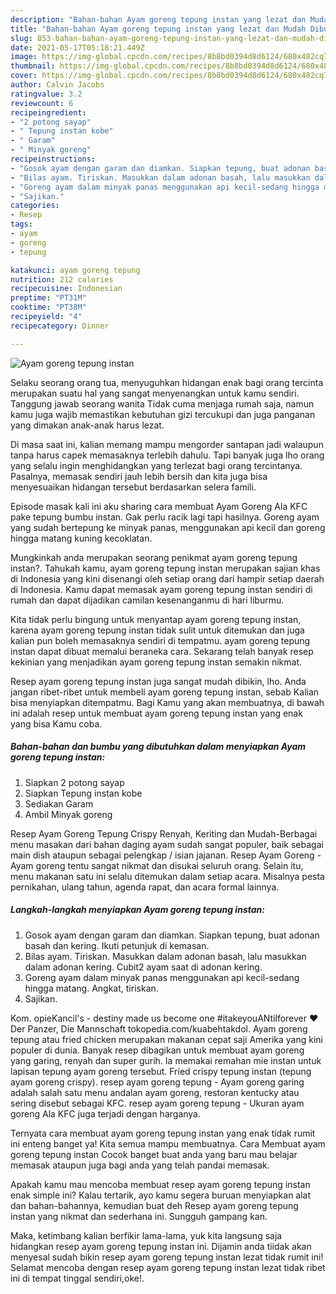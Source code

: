 ```yaml
---
description: "Bahan-bahan Ayam goreng tepung instan yang lezat dan Mudah Dibuat"
title: "Bahan-bahan Ayam goreng tepung instan yang lezat dan Mudah Dibuat"
slug: 853-bahan-bahan-ayam-goreng-tepung-instan-yang-lezat-dan-mudah-dibuat
date: 2021-05-17T05:18:21.449Z
image: https://img-global.cpcdn.com/recipes/8b8bd0394d8d6124/680x482cq70/ayam-goreng-tepung-instan-foto-resep-utama.jpg
thumbnail: https://img-global.cpcdn.com/recipes/8b8bd0394d8d6124/680x482cq70/ayam-goreng-tepung-instan-foto-resep-utama.jpg
cover: https://img-global.cpcdn.com/recipes/8b8bd0394d8d6124/680x482cq70/ayam-goreng-tepung-instan-foto-resep-utama.jpg
author: Calvin Jacobs
ratingvalue: 3.2
reviewcount: 6
recipeingredient:
- "2 potong sayap"
- " Tepung instan kobe"
- " Garam"
- " Minyak goreng"
recipeinstructions:
- "Gosok ayam dengan garam dan diamkan. Siapkan tepung, buat adonan basah dan kering. Ikuti petunjuk di kemasan."
- "Bilas ayam. Tiriskan. Masukkan dalam adonan basah, lalu masukkan dalam adonan kering. Cubit2 ayam saat di adonan kering."
- "Goreng ayam dalam minyak panas menggunakan api kecil-sedang hingga matang. Angkat, tiriskan."
- "Sajikan."
categories:
- Resep
tags:
- ayam
- goreng
- tepung

katakunci: ayam goreng tepung 
nutrition: 212 calories
recipecuisine: Indonesian
preptime: "PT31M"
cooktime: "PT38M"
recipeyield: "4"
recipecategory: Dinner

---
```



![Ayam goreng tepung instan](https://img-global.cpcdn.com/recipes/8b8bd0394d8d6124/680x482cq70/ayam-goreng-tepung-instan-foto-resep-utama.jpg)

Selaku seorang orang tua, menyuguhkan hidangan enak bagi orang tercinta merupakan suatu hal yang sangat menyenangkan untuk kamu sendiri. Tanggung jawab seorang  wanita Tidak cuma menjaga rumah saja, namun kamu juga wajib memastikan kebutuhan gizi tercukupi dan juga panganan yang dimakan anak-anak harus lezat.

Di masa  saat ini, kalian memang mampu mengorder santapan jadi walaupun tanpa harus capek memasaknya terlebih dahulu. Tapi banyak juga lho orang yang selalu ingin menghidangkan yang terlezat bagi orang tercintanya. Pasalnya, memasak sendiri jauh lebih bersih dan kita juga bisa menyesuaikan hidangan tersebut berdasarkan selera famili. 

Episode masak kali ini aku sharing cara membuat Ayam Goreng Ala KFC pake tepung bumbu instan. Gak perlu racik lagi tapi hasilnya. Goreng ayam yang sudah bertepung ke minyak panas, menggunakan api kecil dan goreng hingga matang kuning kecoklatan.

Mungkinkah anda merupakan seorang penikmat ayam goreng tepung instan?. Tahukah kamu, ayam goreng tepung instan merupakan sajian khas di Indonesia yang kini disenangi oleh setiap orang dari hampir setiap daerah di Indonesia. Kamu dapat memasak ayam goreng tepung instan sendiri di rumah dan dapat dijadikan camilan kesenanganmu di hari liburmu.

Kita tidak perlu bingung untuk menyantap ayam goreng tepung instan, karena ayam goreng tepung instan tidak sulit untuk ditemukan dan juga kalian pun boleh memasaknya sendiri di tempatmu. ayam goreng tepung instan dapat dibuat memalui beraneka cara. Sekarang telah banyak resep kekinian yang menjadikan ayam goreng tepung instan semakin nikmat.

Resep ayam goreng tepung instan juga sangat mudah dibikin, lho. Anda jangan ribet-ribet untuk membeli ayam goreng tepung instan, sebab Kalian bisa menyiapkan ditempatmu. Bagi Kamu yang akan membuatnya, di bawah ini adalah resep untuk membuat ayam goreng tepung instan yang enak yang bisa Kamu coba.

<!--inarticleads1-->

##### Bahan-bahan dan bumbu yang dibutuhkan dalam menyiapkan Ayam goreng tepung instan:

1. Siapkan 2 potong sayap
1. Siapkan  Tepung instan kobe
1. Sediakan  Garam
1. Ambil  Minyak goreng


Resep Ayam Goreng Tepung Crispy Renyah, Keriting dan Mudah-Berbagai menu masakan dari bahan daging ayam sudah sangat populer, baik sebagai main dish ataupun sebagai pelengkap / isian jajanan. Resep Ayam Goreng - Ayam goreng tentu sangat nikmat dan disukai seluruh orang. Selain itu, menu makanan satu ini selalu ditemukan dalam setiap acara. Misalnya pesta pernikahan, ulang tahun, agenda rapat, dan acara formal lainnya. 

<!--inarticleads2-->

##### Langkah-langkah menyiapkan Ayam goreng tepung instan:

1. Gosok ayam dengan garam dan diamkan. Siapkan tepung, buat adonan basah dan kering. Ikuti petunjuk di kemasan.
1. Bilas ayam. Tiriskan. Masukkan dalam adonan basah, lalu masukkan dalam adonan kering. Cubit2 ayam saat di adonan kering.
1. Goreng ayam dalam minyak panas menggunakan api kecil-sedang hingga matang. Angkat, tiriskan.
1. Sajikan.


Kom. opieKancil&#39;s - destiny made us become one #itakeyouANtilforever ❤ Der Panzer, Die Mannschaft tokopedia.com/kuabehtakdol. Ayam goreng tepung atau fried chicken merupakan makanan cepat saji Amerika yang kini populer di dunia. Banyak resep dibagikan untuk membuat ayam goreng yang garing, renyah dan super gurih. Ia memakai remahan mie instan untuk lapisan tepung ayam goreng tersebut. Fried crispy tepung instan (tepung ayam goreng crispy). resep ayam goreng tepung - Ayam goreng garing adalah salah satu menu andalan ayam goreng, restoran kentucky atau sering disebut sebagai KFC. resep ayam goreng tepung - Ukuran ayam goreng Ala KFC juga terjadi dengan harganya. 

Ternyata cara membuat ayam goreng tepung instan yang enak tidak rumit ini enteng banget ya! Kita semua mampu membuatnya. Cara Membuat ayam goreng tepung instan Cocok banget buat anda yang baru mau belajar memasak ataupun juga bagi anda yang telah pandai memasak.

Apakah kamu mau mencoba membuat resep ayam goreng tepung instan enak simple ini? Kalau tertarik, ayo kamu segera buruan menyiapkan alat dan bahan-bahannya, kemudian buat deh Resep ayam goreng tepung instan yang nikmat dan sederhana ini. Sungguh gampang kan. 

Maka, ketimbang kalian berfikir lama-lama, yuk kita langsung saja hidangkan resep ayam goreng tepung instan ini. Dijamin anda tiidak akan menyesal sudah bikin resep ayam goreng tepung instan lezat tidak rumit ini! Selamat mencoba dengan resep ayam goreng tepung instan lezat tidak ribet ini di tempat tinggal sendiri,oke!.

